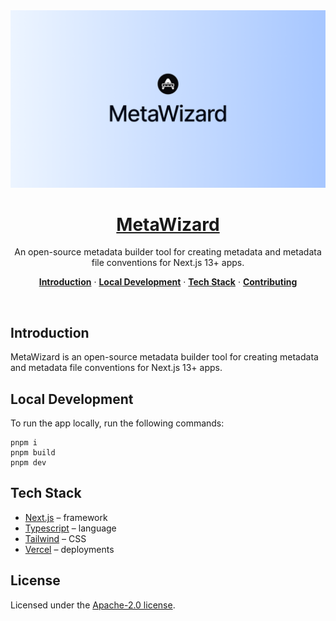 <a href="https://metawizard.vercel.app">
  <img alt="MetaWizard – an open-source metadata builder tool for creating metadata and metadata file conventions for Next.js 13+ apps" src="./public/og.png">
  <h1 align="center">MetaWizard</h1>
</a>

<p align="center">
  An open-source metadata builder tool for creating metadata and metadata file conventions for Next.js 13+ apps.
</p>

<p align="center">
  <a href="#introduction"><strong>Introduction</strong></a> ·
  <a href="#local-development"><strong>Local Development</strong></a> ·
  <a href="#tech-stack"><strong>Tech Stack</strong></a> ·
  <a href="#contributing"><strong>Contributing</strong></a>
</p>
<br/>

## Introduction

MetaWizard is an open-source metadata builder tool for creating metadata and metadata file conventions for Next.js 13+ apps.

## Local Development

To run the app locally, run the following commands:

```
pnpm i
pnpm build
pnpm dev
```

## Tech Stack

- [Next.js](https://nextjs.org/) – framework
- [Typescript](https://www.typescriptlang.org/) – language
- [Tailwind](https://tailwindcss.com/) – CSS
- [Vercel](https://vercel.com/) – deployments

## License

Licensed under the [Apache-2.0 license](https://github.com/JaleelB/metawizard/blob/main/LICENSE.md).

